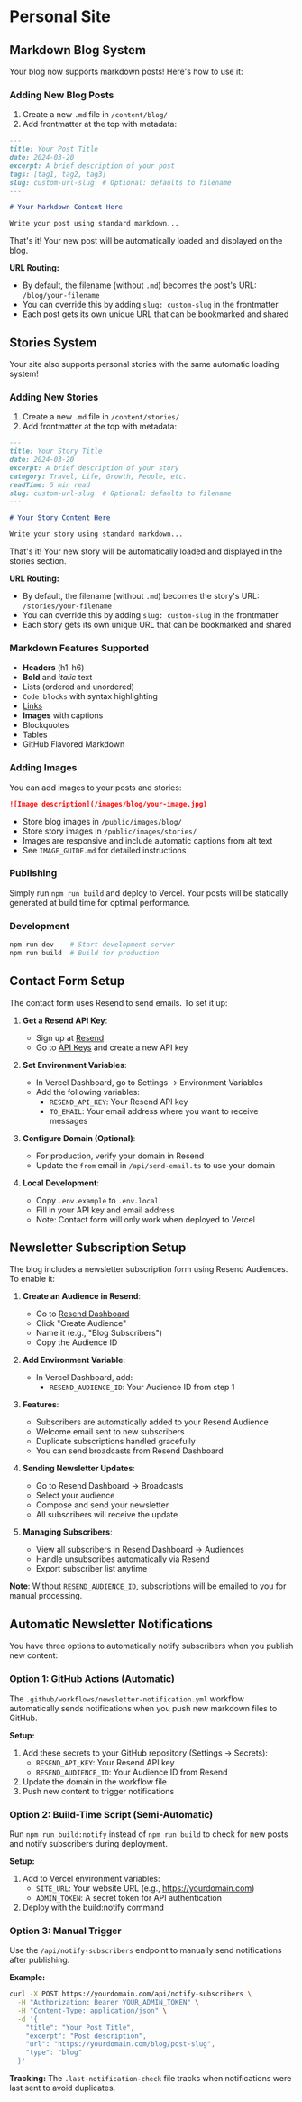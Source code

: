 # Personal Site

## Markdown Blog System

Your blog now supports markdown posts! Here's how to use it:

### Adding New Blog Posts

1. Create a new `.md` file in `/content/blog/`
2. Add frontmatter at the top with metadata:

```markdown
---
title: Your Post Title
date: 2024-03-20
excerpt: A brief description of your post
tags: [tag1, tag2, tag3]
slug: custom-url-slug  # Optional: defaults to filename
---

# Your Markdown Content Here

Write your post using standard markdown...
```

That's it! Your new post will be automatically loaded and displayed on the blog. 

**URL Routing:**
- By default, the filename (without `.md`) becomes the post's URL: `/blog/your-filename`
- You can override this by adding `slug: custom-slug` in the frontmatter
- Each post gets its own unique URL that can be bookmarked and shared

## Stories System

Your site also supports personal stories with the same automatic loading system!

### Adding New Stories

1. Create a new `.md` file in `/content/stories/`
2. Add frontmatter at the top with metadata:

```markdown
---
title: Your Story Title
date: 2024-03-20
excerpt: A brief description of your story
category: Travel, Life, Growth, People, etc.
readTime: 5 min read
slug: custom-url-slug  # Optional: defaults to filename
---

# Your Story Content Here

Write your story using standard markdown...
```

That's it! Your new story will be automatically loaded and displayed in the stories section.

**URL Routing:**
- By default, the filename (without `.md`) becomes the story's URL: `/stories/your-filename`
- You can override this by adding `slug: custom-slug` in the frontmatter
- Each story gets its own unique URL that can be bookmarked and shared

### Markdown Features Supported

- **Headers** (h1-h6)
- **Bold** and *italic* text
- Lists (ordered and unordered)
- `Code blocks` with syntax highlighting
- [Links](https://example.com)
- **Images** with captions
- Blockquotes
- Tables
- GitHub Flavored Markdown

### Adding Images

You can add images to your posts and stories:

```markdown
![Image description](/images/blog/your-image.jpg)
```

- Store blog images in `/public/images/blog/`
- Store story images in `/public/images/stories/`
- Images are responsive and include automatic captions from alt text
- See `IMAGE_GUIDE.md` for detailed instructions

### Publishing

Simply run `npm run build` and deploy to Vercel. Your posts will be statically generated at build time for optimal performance.

### Development

```bash
npm run dev    # Start development server
npm run build  # Build for production
```

## Contact Form Setup

The contact form uses Resend to send emails. To set it up:

1. **Get a Resend API Key**:
   - Sign up at [Resend](https://resend.com)
   - Go to [API Keys](https://resend.com/api-keys) and create a new API key

2. **Set Environment Variables**:
   - In Vercel Dashboard, go to Settings → Environment Variables
   - Add the following variables:
     - `RESEND_API_KEY`: Your Resend API key
     - `TO_EMAIL`: Your email address where you want to receive messages

3. **Configure Domain (Optional)**:
   - For production, verify your domain in Resend
   - Update the `from` email in `/api/send-email.ts` to use your domain

4. **Local Development**:
   - Copy `.env.example` to `.env.local`
   - Fill in your API key and email address
   - Note: Contact form will only work when deployed to Vercel

## Newsletter Subscription Setup

The blog includes a newsletter subscription form using Resend Audiences. To enable it:

1. **Create an Audience in Resend**:
   - Go to [Resend Dashboard](https://resend.com/audiences)
   - Click "Create Audience"
   - Name it (e.g., "Blog Subscribers")
   - Copy the Audience ID

2. **Add Environment Variable**:
   - In Vercel Dashboard, add:
     - `RESEND_AUDIENCE_ID`: Your Audience ID from step 1

3. **Features**:
   - Subscribers are automatically added to your Resend Audience
   - Welcome email sent to new subscribers
   - Duplicate subscriptions handled gracefully
   - You can send broadcasts from Resend Dashboard

4. **Sending Newsletter Updates**:
   - Go to Resend Dashboard → Broadcasts
   - Select your audience
   - Compose and send your newsletter
   - All subscribers will receive the update

5. **Managing Subscribers**:
   - View all subscribers in Resend Dashboard → Audiences
   - Handle unsubscribes automatically via Resend
   - Export subscriber list anytime

**Note**: Without `RESEND_AUDIENCE_ID`, subscriptions will be emailed to you for manual processing.

## Automatic Newsletter Notifications

You have three options to automatically notify subscribers when you publish new content:

### Option 1: GitHub Actions (Automatic)
The `.github/workflows/newsletter-notification.yml` workflow automatically sends notifications when you push new markdown files to GitHub.

**Setup:**
1. Add these secrets to your GitHub repository (Settings → Secrets):
   - `RESEND_API_KEY`: Your Resend API key
   - `RESEND_AUDIENCE_ID`: Your Audience ID from Resend
2. Update the domain in the workflow file
3. Push new content to trigger notifications

### Option 2: Build-Time Script (Semi-Automatic)
Run `npm run build:notify` instead of `npm run build` to check for new posts and notify subscribers during deployment.

**Setup:**
1. Add to Vercel environment variables:
   - `SITE_URL`: Your website URL (e.g., https://yourdomain.com)
   - `ADMIN_TOKEN`: A secret token for API authentication
2. Deploy with the build:notify command

### Option 3: Manual Trigger
Use the `/api/notify-subscribers` endpoint to manually send notifications after publishing.

**Example:**
```bash
curl -X POST https://yourdomain.com/api/notify-subscribers \
  -H "Authorization: Bearer YOUR_ADMIN_TOKEN" \
  -H "Content-Type: application/json" \
  -d '{
    "title": "Your Post Title",
    "excerpt": "Post description",
    "url": "https://yourdomain.com/blog/post-slug",
    "type": "blog"
  }'
```

**Tracking:** The `.last-notification-check` file tracks when notifications were last sent to avoid duplicates.